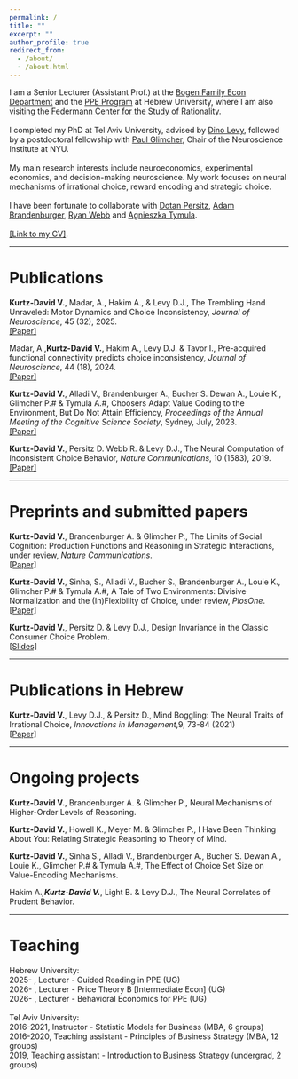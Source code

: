 ```yaml
---
permalink: /
title: ""
excerpt: ""
author_profile: true
redirect_from: 
  - /about/
  - /about.html
---
```

 
I am a Senior Lecturer (Assistant Prof.) at the [Bogen Family Econ Department](https://en.economics.huji.ac.il) and the [PPE Program](https://en.ppe.huji.ac.il) at Hebrew University, where I am also visiting the [Federmann Center for the Study of Rationality](https://ratio.huji.ac.il). <br>
<br>
I completed my PhD at Tel Aviv University, advised by [Dino Levy](https://dinolevylab.tau.ac.il), followed by a postdoctoral fellowship with [Paul Glimcher](https://www.neuroeconomicslab.org/), Chair of the Neuroscience Institute at NYU.<br> 
<br>
My main research interests include neuroeconomics, experimental economics, and decision-making neuroscience. My work focuses on neural mechanisms of irrational choice, reward encoding and strategic choice.<br>
<br>
I have been fortunate to collaborate with [Dotan Persitz](https://www.tau.ac.il/~persitzd/research.html), [Adam Brandenburger](https://www.adambrandenburger.com), [Ryan Webb](http://ryan-webb.com) 
 and [Agnieszka Tymula](https://www.tymula.com/agnieszka/).<br>
<br>
 [[Link to my CV]](files/Vered_Kurtz_CV_Sep2025.pdf). 

<hr>

Publications
======
<b>Kurtz-David V.</b>, Madar, A., Hakim A., & Levy D.J., The Trembling Hand Unraveled: Motor Dynamics and Choice Inconsistency, <i>Journal of Neuroscience</i>, 45 (32), 2025.<br>
[[Paper]](https://doi.org/10.1523/JNEUROSCI.1312-24.2025)<br> 

Madar, A ,<b>Kurtz-David V.</b>, Hakim A., Levy D.J. & Tavor I., Pre-acquired functional connectivity predicts choice inconsistency, <i>Journal of Neuroscience</i>, 44 (18), 2024.<br> 
[[Paper]](https://doi.org/10.1523/JNEUROSCI.0453-23.2024) <br>

<b>Kurtz-David V.</b>, Alladi V., Brandenburger A., Bucher S. Dewan A., Louie K., Glimcher P.# & Tymula A.#, Choosers Adapt Value Coding to the Environment, But Do Not Attain Efficiency, <i>Proceedings of the Annual Meeting of the Cognitive Science Society</i>, Sydney, July, 2023.<br> [[Paper]](https://escholarship.org/uc/item/7cp9r5hc)<br>

<b>Kurtz-David V.</b>, Persitz D. Webb R. & Levy D.J., The Neural Computation of Inconsistent Choice Behavior, <i>Nature Communications</i>, 10 (1583), 2019. <br>
[[Paper]](https://doi.org/10.1038/s41467-019-09343-2) <br>

<hr> 

Preprints and submitted papers 
======
<b>Kurtz-David V.</b>, Brandenburger A. & Glimcher P., The Limits of Social Cognition: Production Functions and Reasoning in Strategic Interactions, under review, <i>Nature Communications</i>. <br>
[[Paper]](https://doi.org/10.31234/osf.io/sfhdk)<br>

<b>Kurtz-David V.</b>, Sinha, S., Alladi V., Bucher S., Brandenburger A., Louie K., Glimcher P.# & Tymula A.#, A Tale of Two Environments: Divisive Normalization and the (In)Flexibility of Choice, under review, <i>PlosOne</i>. <br> 
[[Paper]](https://doi.org/10.1101/2024.08.25.609561)<br>

<b>Kurtz-David V.</b>, Persitz D. & Levy D.J., Design Invariance in the Classic Consumer Choice Problem.<br>
[[Slides]](/files/KPL_slides_2024.pdf)<br>

<hr>

Publications in Hebrew
======
<b>Kurtz-David V.</b>, Levy D.J., & Persitz D., Mind Boggling: The Neural Traits of Irrational Choice, <i>Innovations in Management</i>,9, 73-84 (2021)<br> 
[[Paper]](https://coller.tau.ac.il/sites/coller.tau.ac.il/files/media_server/Recanati/management/newsletter/august2021/Levy.pdf)<br> 

<hr>
 
Ongoing projects
======
<b>Kurtz-David V.</b>, Brandenburger A. & Glimcher P., Neural Mechanisms of Higher-Order Levels of Reasoning.<br>

<b>Kurtz-David V.</b>, Howell K., Meyer M. & Glimcher P., I Have Been Thinking About You: Relating Strategic Reasoning to Theory of Mind.<br>

<b>Kurtz-David V.</b>, Sinha S., Alladi V., Brandenburger A., Bucher S. Dewan A., Louie K., Glimcher P.# & Tymula A.#, The Effect of Choice Set Size on Value-Encoding Mechanisms.<br>

Hakim A.*,<b>Kurtz-David V.*</b>, Light B. & Levy D.J., The Neural Correlates of Prudent Behavior.<br>

<hr>

Teaching
======
Hebrew University: <br>
2025- ,	  Lecturer - Guided Reading in PPE (UG) <br> 
2026- ,	  Lecturer - Price Theory B [Intermediate Econ] (UG) <br>
2026- ,	  Lecturer - Behavioral Economics for PPE (UG) <br>
<br>
Tel Aviv University:<br> 
2016-2021,	  Instructor - Statistic Models for Business (MBA, 6 groups) <br>
2016-2020,	  Teaching assistant - Principles of Business Strategy (MBA, 12 groups) <br>
2019,		    Teaching assistant - Introduction to Business Strategy (undergrad, 2 groups)


